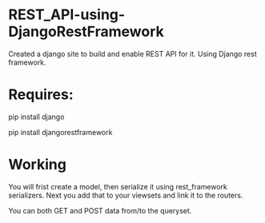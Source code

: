 # REST_API-using-DjangoRestFramework

Created a django site to build and enable REST API for it. Using Django rest framework.

# Requires:
pip install django

pip install djangorestframework

# Working

You will frist create a model, then serialize it using rest_framework serializers. Next you add that to your viewsets and link it to the routers. 

You can both GET and POST data from/to the queryset. 

